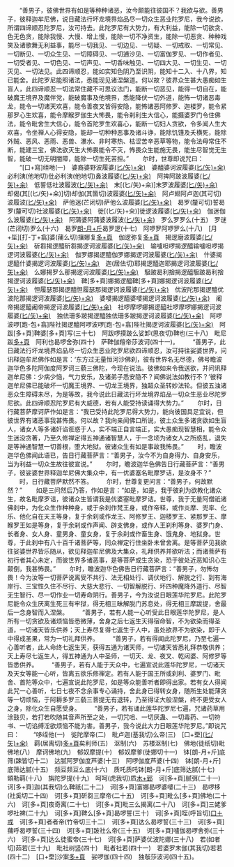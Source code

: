 <!-- { "loadSidebar": true } -->
　　“善男子，彼佛世界有如是等种种诸恶，汝今颇能往彼国不？我欲与欲。善男子，彼释迦牟尼佛，说日藏法行坏龙境界焰品尽一切众生恶业陀罗尼，我今说欲，所谓四谛顺忍陀罗尼，汝可持去。此陀罗尼有大势力，有大利益，能除一切欲贪、色无色贪，能除我慢、大慢、增上慢，能除一切不净资生，能除一切恶贪、种种戏笑及诸歌舞无利益事，能尽一切我见、一切边见、一切疑、一切戒取、一切常见、一切断见、一切众生见、一切障碍见、一切逋沙见、一切富伽罗见、一切作者见、一切受者见、一切色见、一切声见、一切香味触见、一切四大见、一切生见、一切灭见、一切法见。此四谛顺忍，能如实知色阴乃至识阴，能知十二入、十八界，知已能舍。此陀罗尼能照诸法，悉能现见诸涅槃道。何以故？彼界众生甚大愚痴如生盲人，此四谛顺忍一切法常住藏不可思议法门，能断一切恶见，能得一切自在，能破魔王境界及魔伴党，能破魔事及他境界，悉能降伏一切外道，能怖一切诸恶毒龙，能令一切诸天欢喜，能令善夜叉皆得安隐，能怖诸恶阿修罗、迦楼罗，能令紧那罗心生欢喜，能令摩睺罗伽生大怖畏，能令刹利生大信心，能摄婆罗门令住佛法，能令毗舍生大信心，能令首陀罗生欢喜心，能断一切妇人贪欲，令多闻人生大欢喜，令坐禅人心得安隐，能却一切种种恶事及诸斗诤，能除饥馑及夭横死，能除外贼、恶风、恶雨、恶兽、瀑水、非时寒热、枯涩苦辛恶草等物，能令法母常住不断，能建三宝，佛法欲灭生大怖畏能令不灭，怖畏众生能施无畏，能生尽智觉无生智，能破一切无明闇障，能除一切生死苦担。”
　　尔时，世尊即说咒曰：
　　“[口+寫]绖咃(一)　婆裔婆野波履婆[(匕/矢)+籴)](二)　婆醯婆诃波履婆[(匕/矢)+籴)](三)　必利洟(他地切)仳必利洟(他地切)鼻波履婆[(匕/矢)+籴)](四)　阿捭阿跛波履婆[(匕/矢)+籴)](五)　低誓低社波履波[(匕/矢)+籴)](六)　末[(匕/矢)+籴)]末罗波履婆[(匕/矢)+籴)](七)　却偈(其[(匕/矢)+籴)]切)却伽(其箇切)波履婆[(匕/矢)+籴)](八)　阿卢翅阿卢迦(其可切)波履波[(匕/矢)+籴)](九)　萨他迷(芒闭切)萨他么波履婆[(匕/矢)+籴)](十)　曷罗(釐可切)誓曷罗(釐可切)社波履婆[(匕/矢)+籴)](十一)　徙[(匕/矢)+籴)]徙逻波履婆[(匕/矢)+籴)](十二)　伽迷伽么波履婆[(匕/矢)+籴)](十三)　阿蒲婆阿蒲婆波履波[(匕/矢)+籴)](十四)　罗么罗罗么(十五)　罗谜(芒闭切)罗么(十六)　曷罗[朗-月+斤](勒可切)曷罗逻(十七)　阿啰罗阿啰罗么(十八)　[月+坒][打-丁+翕]婆(蒱么切)攘娜复[多+頁](登我切十九)　伽逻弥复[多+頁](登我切二十)　揭逻磨波履婆[(匕/矢)+籴)](二十一)　斫芻揭逻醯斫芻揭逻诃波履婆[(匕/矢)+籴)](二十二)　输嚧呾啰揭逻醯输嚧呾啰揭逻诃波履婆[(匕/矢)+籴)](二十三)　伽罗娜揭逻醯伽罗娜揭逻诃波履婆[(匕/矢)+籴)](二十四)　什婆揭逻醯什婆揭逻诃波履婆[(匕/矢)+籴)](二十五)　迦(居佉切)耶揭逻醯迦耶揭逻诃波履婆[(匕/矢)+籴)](二十六)　么娜揭罗么那揭逻诃波履婆[(匕/矢)+籴)](二十七)　馺跛曷利捨揭逻醯馺跛曷利捨揭逻诃波履婆[(匕/矢)+籴)](二十八)　鞞[多+頁]娜揭逻醯鞞[多+頁]娜揭逻诃波履婆[(匕/矢)+籴)](二十九)　怛履瑟那揭逻醯怛履瑟那揭逻诃波履婆[(匕/矢)+籴)](三十)　优波陀那揭逻醯优波陀那揭逻诃波履婆[(匕/矢)+籴)](三十一)　婆嘙揭逻醯婆嘙揭逻诃波履婆[(匕/矢)+籴)](三十二)　阇帝揭逻醯阇帝揭逻诃波履婆[(匕/矢)+籴)](三十三)　社啰摩啰娜揭逻醯社啰摩啰娜揭逻诃波履婆[(匕/矢)+籴)](三十四)　独佉珊多跛揭逻醯独佉珊多跛揭逻诃波履婆[(匕/矢)+籴)](三十五)　阿啰波啰[跑-包+翕]陛社揭逻醯阿啰波啰[跑-包+翕]陛社揭逻诃波履婆[(匕/矢)+籴)](三十六)　阿跋[多+頁]鞞婆[多+頁]写(三十七)　阿跋啰摸跛么娑卸(思夜切)鞞也(三十八)　毗尼跋[多+頁](三十九)　阿利也曷啰舍弥(四十)　萨鞞伽羶帝莎波诃(四十一)。
　　“善男子，此日藏法行坏龙境界焰品尽一切众生恶业陀罗尼欲四谛顺忍，汝可持往娑婆世界，问讯释迦牟尼佛作如是言：‘东方过无量恒河沙佛刹，彼有世界名无尽德，佛号瞻波迦华色多陀阿伽度阿罗诃三藐三佛陀，今现在说法。彼佛如来令我送欲，并问讯释迦牟尼佛：少病少恼，气力安乐，及诸弟子悉安隐不？闻佛说法如教行不？’彼释迦牟尼佛已能破坏一切魔王境界、一切龙王境界，独超众圣转妙法轮。但彼五浊诸恶众生障碍未尽，为是等故，我今说此日藏法行坏龙境界焰品一切众生恶业尽陀罗尼欲。此四谛顺忍陀罗尼有大威德，若有人能受持读诵得大势力。”
　　尔时，日行藏菩萨摩诃萨作如是言：“我已受持此陀罗尼得大势力，能向彼国具足宜说，但彼世界有诸恶事我甚怖畏。何以故？我向亲闻佛口所说，彼土众生多诸贪欲如生盲人，诸女人等多诸奸谄诳惑于人，实不端正自言端正，实大愚痴现智慧相，能令众生迷没贪著，乃至久修禅定得五神通诸智慧人，于一念顷为诸女人之所惑乱，退失是等神通智慧一切善根，堕大地狱。彼诸众生有如是事故我怖畏。”
　　时，瞻波迦华色佛闻此语已，告日行藏菩萨言：“善男子，汝今不为自身得力、自身安乐，当为利益一切众生故往彼宣说。”
　　尔时，瞻波迦华色佛告日行藏菩萨言：“善男子，彼娑婆世界释迦牟尼佛大集众中，有一优婆塞名毗摩罗诘，是汝身不？”
　　时，日行藏菩萨默然不答。
　　尔时，世尊复更问言：“善男子，何故默然？”
　　如是三问然后乃答，作如是言：“如是，如是，我于彼刹为欲教化诸众生，故名毗摩罗诘，彼诸众生皆谓我是优婆塞毗摩罗诘。世尊，我于无量阿僧祇诸佛刹中，为化众生作种种身，或于余刹作梵王身，或作帝释，或作炎摩、兜率、化乐、他化自在天王等身，复于余刹或作龙王、阿修罗王、迦楼罗王、紧那罗王、摩睺罗王如是等身，复于余刹或作声闻、辟支佛身，或作人王刹利等身、婆罗门身、长者身、女人身、童男身、童女身，复于余刹或作畜生身、饿鬼身、地狱身。世尊，于此刹中有八十百千诸菩萨等，同众禅定行住坐卧未曾舍离。是等菩萨见我欲往娑婆世界皆乐随从，欲见释迦牟尼佛及大集众，礼拜供养并欲听法；而诸菩萨有初行者其心未定，而彼世界多诸恶事，是等菩萨或生贪染，恐于彼处近恶知识心生颠倒，我甚怖畏。”
　　尔时，瞻波迦华色佛告日行藏菩萨言：“善男子，勿怖勿畏！今为汝等一切菩萨说离受不共行、法无相处行、调伏地行、解脱之行、到有海岸行、三宝性久住不尽行、大慈大悲行、一切智解脱行、坏四种魔降外道行、尽智无生智行、尽一切作业一切寿命阴行。善男子，今为汝说日眼莲华陀罗尼。此陀罗尼能令众生厌离生死三有牢狱，得无相三昧解脱门苏息处，得无相三摩跋提，舍最后一念身智而入涅槃。
　　“善男子，若有人能一心听受此日眼莲华陀罗尼，是人所有一切贪欲及诸烦恼皆悉微薄，舍身之后七返生天得宿命智，不为欲染而得圣道，一切诸天皆乐供养；天上寿尽复得七返生于人中，虽处欲界不为欲染，即于人中得成圣果，常为一切礼拜供养。
　　“善男子，若有得闻此陀罗尼，乃至七遍一心善听者，此人命终七返生天，获得五通为诸天师，一切诸天皆悉礼拜恭敬供养；天上寿尽七返生人，得五神通为人中圣师，一切天、龙、夜叉、乾闼婆、阿修罗等皆悉供养。
　　“善男子，若有人能于天众中，七遍宣说此莲华陀罗尼，一切诸天及天女等能一心听，皆离五欲乐修禅定。若有人能于国王所或刹利、婆罗门、毗舍、首陀等众中，七遍宣说此陀罗尼，如是等众能善听者即得出家。若有女人得闻此咒一心善听，七日七夜不念余事专心诵持，舍此身已得转女身，随所生处能薄贪等一切烦恼，于阿耨多罗三藐三菩提无有退转，乃至得证大般涅槃，终不更受女人之身，除化众生自愿受身。
　　“善男子，若有诵此莲华陀罗尼七遍，咒诸药草用涂鼓贝，若打若吹随其音声所至之处，一切咒咀、一切厌蛊、一切毒药、一切符书、一切谄缚淫欲烦恼不能为害。善男子，我今说此大力日眼莲华陀罗尼。”即说咒曰：
　　“哆绖他(一)　徙陀摩帝(二)　毗卢迦(基我切)么帝(三)　[口+垔][(匕/矢)+籴)](四)　羁(居离切)[多+頁](丁可切)矣利师(五)　沤制(六)　苏楼沤制(七)　佛地(徒纸切)毗佛地(八)　摩诃佛地(九)　郁奴摩提(十)　郁奴摩爹(徒娜切十一)　钵[朗-月+斤]底筛(踈皆切十二)　达腻阿罗伽度芦婆(十三)　阿啰伽度芦婆(十四)　钵[朗-月+斤]底筛达腻(十五)　频豆频豆么底(十六)　质吒质吒钵[朗-月+斤]底筛达腻(十七)　頞勒羁(十八)　旃陀罗提(十九)　呵呵(虎我切)质[木+郅](竹几切二十)　诃[多+頁]腻弭(二十一)　诃[多+頁]迦(其我切)么鞞祇(二十二)　诃[多+頁]富娜曷啰婆嘙(二十三)　曷啰栘(社奚切二十四)　诃[多+頁]斫芻三摩帝(二十五)　诃[多+頁]毗么[多+頁]佛地(二十六)　诃[多+頁]夜奇离(二十七)　诃[多+頁]毗三么揭离(二十八)　诃[多+頁]三姥爹啰社裨(二十九)　诃[多+頁]鞞么[多+頁]曷啰誓(三十)　诃[多+頁]咥(呼旨切)[口＋戒](呼计切三十一)　诃[多+頁]者者帝(竹帝切三十二)　诃[多+頁]达么曷啰誓(三十三)　诃[多+頁]蒱呼曷啰誓(三十四)　诃[多+頁]跛社么帝(三十五)　诃[多+頁]嚧伽曷啰舍弥(三十六)　诃[多+頁]达么徒蜜帝(三十七)　诃[多+頁]萨婆优波陀娜(三十八)　若(如者切)茹若(三十九)　毗社树竖(四十)　毗者社若(四十一)　若婆罗末伽(其我切)若若(四十二)　[口+垔]沙案[多+頁](四十三)　娑啰伽(四十四)　独敧莎波诃(四十五)。
